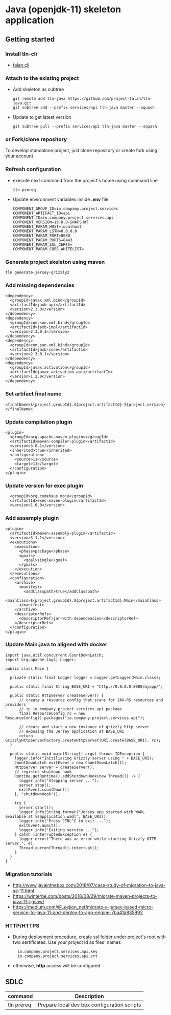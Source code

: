 # Java (openjdk-11) skeleton application

## Getting started

### Install tln-cli
* [talan cli](https://github.com/project-talan/tln-cli)

### Attach to the existing project
* Add skeleton as subtree
  ```
  git remote add tln-java https://github.com/project-talan/tln-java.git
  git subtree add --prefix services/api tln-java master --squash
  ```
* Update to get latest version
  ```
  git subtree pull --prefix services/api tln-java master --squash
  ```

### or Fork/clone repository
To develop standalone project, just clone repository or create fork using your account

### Refresh configuration
* execute next command from the project's home using command line
  ```
  tln prereq
  ```
* Update environment variables inside **.env** file
  ```
  COMPONENT_GROUP_ID=io.company.project.services
  COMPONENT_ARTIFACT_ID=api
  COMPONENT_ID=io.company.project.services.api
  COMPONENT_VERSION=19.8.0-SNAPSHOT
  COMPONENT_PARAM_HOST=localhost
  COMPONENT_PARAM_LSTN=0.0.0.0
  COMPONENT_PARAM_PORT=8080
  COMPONENT_PARAM_PORTS=8443
  COMPONENT_PARAM_SSL_CERTS=
  COMPONENT_PARAM_CORS_WHITELIST=
  ```
### Generate project skeleton using maven
  ```
  tln generate-jersey-grizzly2
  ```
### Add missing dependencies
  ```
  <dependency>
    <groupId>javax.xml.bind</groupId>
    <artifactId>jaxb-api</artifactId>
    <version>2.3.0</version>
  </dependency>
  <dependency>
    <groupId>com.sun.xml.bind</groupId>
    <artifactId>jaxb-impl</artifactId>
    <version>2.3.0.1</version>
  </dependency>
  <dependency>
    <groupId>com.sun.xml.bind</groupId>
    <artifactId>jaxb-core</artifactId>
    <version>2.3.0.1</version>
  </dependency>
  <dependency>
    <groupId>javax.activation</groupId>
    <artifactId>javax.activation-api</artifactId>
    <version>1.2.0</version>
  </dependency>
```

### Set artifact final name
  ```
  <finalName>${project.groupId}.${project.artifactId}-${project.version}</finalName>
  ```
### Update compilation plugin
  ```
  <plugin>
    <groupId>org.apache.maven.plugins</groupId>
    <artifactId>maven-compiler-plugin</artifactId>
    <version>3.8.1</version>
    <inherited>true</inherited>
    <configuration>
      <source>11</source>
      <target>11</target>
    </configuration>
  </plugin>
  ```
### Update version for exec plugin
  ```
    <groupId>org.codehaus.mojo</groupId>
    <artifactId>exec-maven-plugin</artifactId>
    <version>1.6.0</version>
  ```  
### Add assemply plugin
  ```
  <plugin>
    <artifactId>maven-assembly-plugin</artifactId>
    <version>3.1.1</version>
    <executions>
      <execution>
        <phase>package</phase>
        <goals>
          <goal>single</goal>
        </goals>
      </execution>
    </executions>
    <configuration>
      <archive>
        <manifest>
          <addClasspath>true</addClasspath>
          <mainClass>${project.groupId}.${project.artifactId}.Main</mainClass>
        </manifest>
      </archive>
      <descriptorRefs>
        <descriptorRef>jar-with-dependencies</descriptorRef>
      </descriptorRefs>
    </configuration>
  </plugin>
  ```
### Update Main.java to aligned with docker
  ```
  import java.util.concurrent.CountDownLatch;
  import org.apache.log4j.Logger;

  public class Main {
  
    private static final Logger logger = Logger.getLogger(Main.class);
    
    public static final String BASE_URI = "http://0.0.0.0:8080/myapp/";
    
    public static HttpServer createServer() {
        // create a resource config that scans for JAX-RS resources and providers
        // in io.company.project.services.api package
        final ResourceConfig rc = new ResourceConfig().packages("io.company.project.services.api");

        // create and start a new instance of grizzly http server
        // exposing the Jersey application at BASE_URI
        return GrizzlyHttpServerFactory.createHttpServer(URI.create(BASE_URI), rc);
    } 
    
    public static void main(String[] args) throws IOException {
      logger.info("Initiliazing Grizzly server using " + BASE_URI);
      CountDownLatch exitEvent = new CountDownLatch(1);
      HttpServer server = createServer();
      // register shutdown hook
      Runtime.getRuntime().addShutdownHook(new Thread(() -> {
        logger.info("Stopping server ...");
        server.stop();
        exitEvent.countDown();
      }, "shutdownHook"));

      try {
        server.start();
        logger.info(String.format("Jersey app started with WADL available at %sapplication.wadl", BASE_URI));
        logger.info("Press CTRL^C to exit ...");
        exitEvent.await();
        logger.info("Exiting service ...");
      } catch (InterruptedException e) {
        logger.error("There was an error while starting Grizzly HTTP server.", e);
        Thread.currentThread().interrupt();
      }
    }
  }
  ```
### Migration tutorials
* http://www.javainthebox.com/2018/07/case-study-of-migration-to-java-se-11.html
* https://winterbe.com/posts/2018/08/29/migrate-maven-projects-to-java-11-jigsaw/
* https://medium.com/@Leejjon_net/migrate-a-jersey-based-micro-service-to-java-11-and-deploy-to-app-engine-7ba41a835992

### HTTP/HTTPS
* During deployment procedure, create ssl folder under project's root with two sertificates. Use your project id as files' names
  ```
    io.company.project.services.api.key
    io.company.project.services.api.crt
  ```
* otherwise, **http** access will be configured


## SDLC


| command  | Description |
| ------------- | ------------- |
| tln  prereq | Prepare local dev box configuration scripts |
